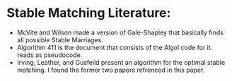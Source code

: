 # Stable Matching Literature:

- McVite and Wilson made a version of Gale-Shapley that basically finds all possible Stable Marriages.
- Algorithm 411 is the document that consists of the Algol code for it. reads as pseudocode.
- Irving, Leather, and Gusfeild present an algorithm for the optimal stable matching. I found the former two papers refrenced in this paper.

